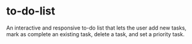 # to-do-list
An interactive and responsive to-do list that lets the user add new tasks, mark as complete an existing task, delete a task, and set a priority task.
